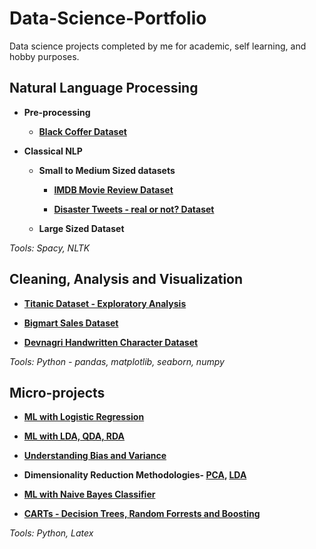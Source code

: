# Data-Science-Portfolio
Data science projects completed by me for academic, self learning, and hobby purposes.



## Natural Language Processing

- **Pre-processing**
    
    - **<a href='https://github.com/pramilajangid/ASGN-1'>Black Coffer Dataset</a>** 

- **Classical NLP**
    
    - **Small to Medium Sized datasets**
       
        - **<a href="https://drive.google.com/drive/folders/1-PW14qYiJlMPVTrrH2dB625H-bjdjRRi?usp=sharing">IMDB Movie Review Dataset</a>**
        
        - **<a href='https://www.kaggle.com/pramilajangid/disaster-tweets'>Disaster Tweets - real or not? Dataset</a>**
        
    - **Large Sized Dataset**
        
*Tools: Spacy, NLTK*


## Cleaning, Analysis and Visualization
    
- **<a href='https://github.com/pramilajangid/Self-Practice/tree/master/Dataset-2(Titanic)/titanic'>Titanic Dataset - Exploratory Analysis</a>**

- **<a href='https://github.com/pramilajangid/Self-Practice/tree/master/Dataset-1(BigMartSales%20Data)'>Bigmart Sales Dataset</a>**

- **<a href='https://github.com/pramilajangid/Assignments-ML/blob/master/Cleaning-and-Reading-Data/Dealing-images-and-folders.ipynb'>Devnagri Handwritten Character Dataset</a>**

*Tools: Python - pandas, matplotlib, seaborn, numpy*


        
## Micro-projects

- **<a href="https://github.com/pramilajangid/ML-Algorithms-Python/tree/master/Classification/Logistic-Regression">ML with Logistic Regression</a>**

- **<a href="https://github.com/pramilajangid/ML-Algorithms-Python/tree/master/Classification/LDA-QDA-RDA">ML with LDA, QDA, RDA</a>**

- **<a href="https://github.com/pramilajangid/ML-Algorithms-Python/blob/master/Overfitting-Underfitting/Overfitting-Underfitting-maths.ipynb">Understanding Bias and Variance</a>**

- **Dimensionality Reduction Methodologies- <a href="https://github.com/pramilajangid/ML-Algorithms-Python/tree/master/DimensionalityReduction/PCA">PCA</a>, <a href="https://github.com/pramilajangid/ML-Algorithms-Python/tree/master/DimensionalityReduction/LDA">LDA</a>**

- **<a href="https://github.com/pramilajangid/ML-Algorithms-Python/tree/master/Classification/Naive-Bayes">ML with Naive Bayes Classifier</a>**

- **<a href="https://github.com/pramilajangid/ML-Algorithms-Python/tree/master/Regression-And-Classification/DecisionTress-RandomForrest-Boosting">CARTs - Decision Trees, Random Forrests and Boosting</a>**

*Tools: Python, Latex*


